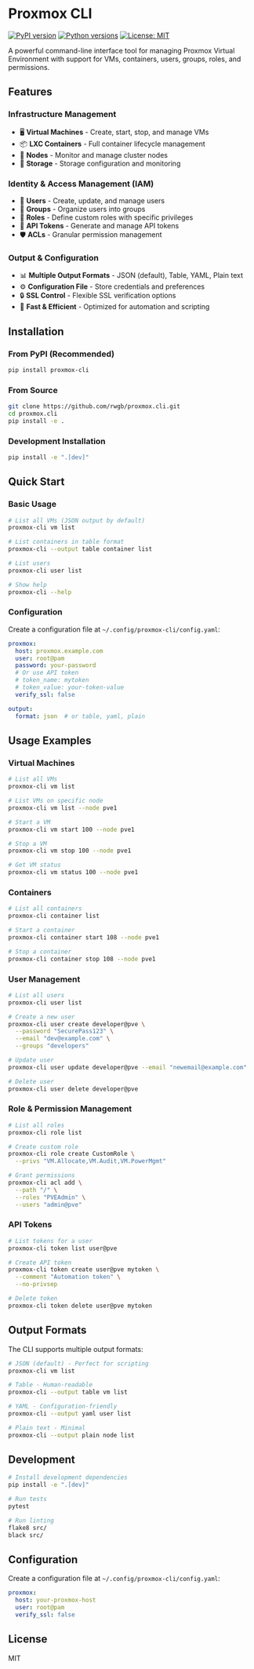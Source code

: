 # Proxmox CLI

[![PyPI version](https://badge.fury.io/py/proxmox-cli.svg)](https://badge.fury.io/py/proxmox-cli)
[![Python versions](https://img.shields.io/pypi/pyversions/proxmox-cli.svg)](https://pypi.org/project/proxmox-cli/)
[![License: MIT](https://img.shields.io/badge/License-MIT-yellow.svg)](https://opensource.org/licenses/MIT)

A powerful command-line interface tool for managing Proxmox Virtual Environment with support for VMs, containers, users, groups, roles, and permissions.

## Features

### Infrastructure Management
- 🖥️ **Virtual Machines** - Create, start, stop, and manage VMs
- 📦 **LXC Containers** - Full container lifecycle management
- 🔧 **Nodes** - Monitor and manage cluster nodes
- 💾 **Storage** - Storage configuration and monitoring

### Identity & Access Management (IAM)
- 👤 **Users** - Create, update, and manage users
- 👥 **Groups** - Organize users into groups
- 🔐 **Roles** - Define custom roles with specific privileges
- 🔑 **API Tokens** - Generate and manage API tokens
- 🛡️ **ACLs** - Granular permission management

### Output & Configuration
- 📊 **Multiple Output Formats** - JSON (default), Table, YAML, Plain text
- ⚙️ **Configuration File** - Store credentials and preferences
- 🔒 **SSL Control** - Flexible SSL verification options
- 🚀 **Fast & Efficient** - Optimized for automation and scripting

## Installation

### From PyPI (Recommended)

```bash
pip install proxmox-cli
```

### From Source

```bash
git clone https://github.com/rwgb/proxmox.cli.git
cd proxmox.cli
pip install -e .
```

### Development Installation

```bash
pip install -e ".[dev]"
```

## Quick Start

### Basic Usage

```bash
# List all VMs (JSON output by default)
proxmox-cli vm list

# List containers in table format
proxmox-cli --output table container list

# List users
proxmox-cli user list

# Show help
proxmox-cli --help
```

### Configuration

Create a configuration file at `~/.config/proxmox-cli/config.yaml`:

```yaml
proxmox:
  host: proxmox.example.com
  user: root@pam
  password: your-password
  # Or use API token
  # token_name: mytoken
  # token_value: your-token-value
  verify_ssl: false

output:
  format: json  # or table, yaml, plain
```

## Usage Examples

### Virtual Machines

```bash
# List all VMs
proxmox-cli vm list

# List VMs on specific node
proxmox-cli vm list --node pve1

# Start a VM
proxmox-cli vm start 100 --node pve1

# Stop a VM
proxmox-cli vm stop 100 --node pve1

# Get VM status
proxmox-cli vm status 100 --node pve1
```

### Containers

```bash
# List all containers
proxmox-cli container list

# Start a container
proxmox-cli container start 108 --node pve1

# Stop a container
proxmox-cli container stop 108 --node pve1
```

### User Management

```bash
# List all users
proxmox-cli user list

# Create a new user
proxmox-cli user create developer@pve \
  --password "SecurePass123" \
  --email "dev@example.com" \
  --groups "developers"

# Update user
proxmox-cli user update developer@pve --email "newemail@example.com"

# Delete user
proxmox-cli user delete developer@pve
```

### Role & Permission Management

```bash
# List all roles
proxmox-cli role list

# Create custom role
proxmox-cli role create CustomRole \
  --privs "VM.Allocate,VM.Audit,VM.PowerMgmt"

# Grant permissions
proxmox-cli acl add \
  --path "/" \
  --roles "PVEAdmin" \
  --users "admin@pve"
```

### API Tokens

```bash
# List tokens for a user
proxmox-cli token list user@pve

# Create API token
proxmox-cli token create user@pve mytoken \
  --comment "Automation token" \
  --no-privsep

# Delete token
proxmox-cli token delete user@pve mytoken
```

## Output Formats

The CLI supports multiple output formats:

```bash
# JSON (default) - Perfect for scripting
proxmox-cli vm list

# Table - Human-readable
proxmox-cli --output table vm list

# YAML - Configuration-friendly
proxmox-cli --output yaml user list

# Plain text - Minimal
proxmox-cli --output plain node list
```

## Development

```bash
# Install development dependencies
pip install -e ".[dev]"

# Run tests
pytest

# Run linting
flake8 src/
black src/
```

## Configuration

Create a configuration file at `~/.config/proxmox-cli/config.yaml`:

```yaml
proxmox:
  host: your-proxmox-host
  user: root@pam
  verify_ssl: false
```

## License

MIT
